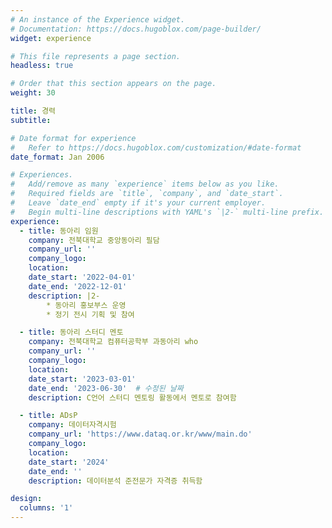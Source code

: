 ```yaml
---
# An instance of the Experience widget.
# Documentation: https://docs.hugoblox.com/page-builder/
widget: experience

# This file represents a page section.
headless: true

# Order that this section appears on the page.
weight: 30

title: 경력 
subtitle:

# Date format for experience
#   Refer to https://docs.hugoblox.com/customization/#date-format
date_format: Jan 2006

# Experiences.
#   Add/remove as many `experience` items below as you like.
#   Required fields are `title`, `company`, and `date_start`.
#   Leave `date_end` empty if it's your current employer.
#   Begin multi-line descriptions with YAML's `|2-` multi-line prefix.
experience:
  - title: 동아리 임원
    company: 전북대학교 중앙동아리 필담
    company_url: ''
    company_logo: 
    location: 
    date_start: '2022-04-01'
    date_end: '2022-12-01'
    description: |2-
        * 동아리 홍보부스 운영
        * 정기 전시 기획 및 참여

  - title: 동아리 스터디 멘토
    company: 전북대학교 컴퓨터공학부 과동아리 who
    company_url: ''
    company_logo: 
    location: 
    date_start: '2023-03-01'
    date_end: '2023-06-30'  # 수정된 날짜
    description: C언어 스터디 멘토링 활동에서 멘토로 참여함

  - title: ADsP
    company: 데이터자격시험
    company_url: 'https://www.dataq.or.kr/www/main.do'
    company_logo: 
    location: 
    date_start: '2024'
    date_end: ''
    description: 데이터분석 준전문가 자격증 취득함

design:
  columns: '1'
---
```

